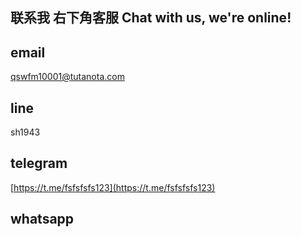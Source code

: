 ## 联系我 右下角客服  Chat with us, we're online!


<script src="//code.jivosite.com/widget/HRc5jxcFGw" async></script>


## email  
qswfm10001@tutanota.com





## line
sh1943





## telegram   

[https://t.me/fsfsfsfs123](https://t.me/fsfsfsfs123)






## whatsapp



